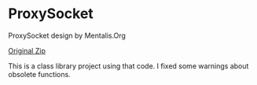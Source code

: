 # ProxySocket
ProxySocket design by Mentalis.Org

[Original Zip](http://www.mentalis.org/soft/class.qpx?id=9)

This is a class library project using that code. I fixed some warnings about obsolete functions.
